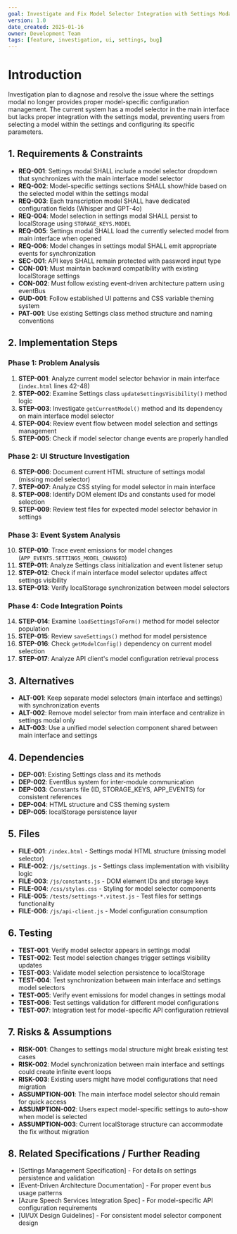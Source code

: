 ```yaml
---
goal: Investigate and Fix Model Selector Integration with Settings Modal
version: 1.0
date_created: 2025-01-16
owner: Development Team
tags: [feature, investigation, ui, settings, bug]
---
```


# Introduction

Investigation plan to diagnose and resolve the issue where the settings modal no longer provides proper model-specific configuration management. The current system has a model selector in the main interface but lacks proper integration with the settings modal, preventing users from selecting a model within the settings and configuring its specific parameters.

## 1. Requirements & Constraints

- **REQ-001**: Settings modal SHALL include a model selector dropdown that synchronizes with the main interface model selector
- **REQ-002**: Model-specific settings sections SHALL show/hide based on the selected model within the settings modal
- **REQ-003**: Each transcription model SHALL have dedicated configuration fields (Whisper and GPT-4o)
- **REQ-004**: Model selection in settings modal SHALL persist to localStorage using `STORAGE_KEYS.MODEL`
- **REQ-005**: Settings modal SHALL load the currently selected model from main interface when opened
- **REQ-006**: Model changes in settings modal SHALL emit appropriate events for synchronization
- **SEC-001**: API keys SHALL remain protected with password input type
- **CON-001**: Must maintain backward compatibility with existing localStorage settings
- **CON-002**: Must follow existing event-driven architecture pattern using eventBus
- **GUD-001**: Follow established UI patterns and CSS variable theming system
- **PAT-001**: Use existing Settings class method structure and naming conventions

## 2. Implementation Steps

### Phase 1: Problem Analysis
1. **STEP-001**: Analyze current model selector behavior in main interface (`index.html` lines 42-48)
2. **STEP-002**: Examine Settings class `updateSettingsVisibility()` method logic
3. **STEP-003**: Investigate `getCurrentModel()` method and its dependency on main interface model selector
4. **STEP-004**: Review event flow between model selection and settings management
5. **STEP-005**: Check if model selector change events are properly handled

### Phase 2: UI Structure Investigation
6. **STEP-006**: Document current HTML structure of settings modal (missing model selector)
7. **STEP-007**: Analyze CSS styling for model selector in main interface
8. **STEP-008**: Identify DOM element IDs and constants used for model selection
9. **STEP-009**: Review test files for expected model selector behavior in settings

### Phase 3: Event System Analysis
10. **STEP-010**: Trace event emissions for model changes (`APP_EVENTS.SETTINGS_MODEL_CHANGED`)
11. **STEP-011**: Analyze Settings class initialization and event listener setup
12. **STEP-012**: Check if main interface model selector updates affect settings visibility
13. **STEP-013**: Verify localStorage synchronization between model selectors

### Phase 4: Code Integration Points
14. **STEP-014**: Examine `loadSettingsToForm()` method for model selector population
15. **STEP-015**: Review `saveSettings()` method for model persistence
16. **STEP-016**: Check `getModelConfig()` dependency on current model selection
17. **STEP-017**: Analyze API client's model configuration retrieval process

## 3. Alternatives

- **ALT-001**: Keep separate model selectors (main interface and settings) with synchronization events
- **ALT-002**: Remove model selector from main interface and centralize in settings modal only
- **ALT-003**: Use a unified model selection component shared between main interface and settings

## 4. Dependencies

- **DEP-001**: Existing Settings class and its methods
- **DEP-002**: EventBus system for inter-module communication
- **DEP-003**: Constants file (ID, STORAGE_KEYS, APP_EVENTS) for consistent references
- **DEP-004**: HTML structure and CSS theming system
- **DEP-005**: localStorage persistence layer

## 5. Files

- **FILE-001**: `/index.html` - Settings modal HTML structure (missing model selector)
- **FILE-002**: `/js/settings.js` - Settings class implementation with visibility logic
- **FILE-003**: `/js/constants.js` - DOM element IDs and storage keys
- **FILE-004**: `/css/styles.css` - Styling for model selector components
- **FILE-005**: `/tests/settings-*.vitest.js` - Test files for settings functionality
- **FILE-006**: `/js/api-client.js` - Model configuration consumption

## 6. Testing

- **TEST-001**: Verify model selector appears in settings modal
- **TEST-002**: Test model selection changes trigger settings visibility updates
- **TEST-003**: Validate model selection persistence to localStorage
- **TEST-004**: Test synchronization between main interface and settings model selectors
- **TEST-005**: Verify event emissions for model changes in settings modal
- **TEST-006**: Test settings validation for different model configurations
- **TEST-007**: Integration test for model-specific API configuration retrieval

## 7. Risks & Assumptions

- **RISK-001**: Changes to settings modal structure might break existing test cases
- **RISK-002**: Model synchronization between main interface and settings could create infinite event loops
- **RISK-003**: Existing users might have model configurations that need migration
- **ASSUMPTION-001**: The main interface model selector should remain for quick access
- **ASSUMPTION-002**: Users expect model-specific settings to auto-show when model is selected
- **ASSUMPTION-003**: Current localStorage structure can accommodate the fix without migration

## 8. Related Specifications / Further Reading

- [Settings Management Specification] - For details on settings persistence and validation
- [Event-Driven Architecture Documentation] - For proper event bus usage patterns
- [Azure Speech Services Integration Spec] - For model-specific API configuration requirements
- [UI/UX Design Guidelines] - For consistent model selector component design
